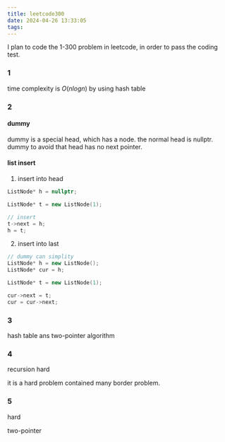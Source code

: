 ```yaml
---
title: leetcode300
date: 2024-04-26 13:33:05
tags:
---
```


I plan to code the 1-300 problem in leetcode, in order to pass the coding test.

### 1

time complexity is $O(nlogn)$ by using hash table

### 2

#### dummy
dummy is a special head, which has a node.
the normal head is nullptr.
dummy to avoid that head has no next pointer.

#### list insert

1. insert into head

```c++
ListNode* h = nullptr;

ListNode* t = new ListNode(1);

// insert
t->next = h;
h = t;
```

2. insert into last

```c++
// dummy can simplity 
ListNode* h = new ListNode();
ListNode* cur = h;

ListNode* t = new ListNode(1);

cur->next = t;
cur = cur->next;

```

### 3

hash table ans two-pointer algorithm

### 4

recursion
hard

it is a hard problem contained many border problem.

### 5

hard

two-pointer